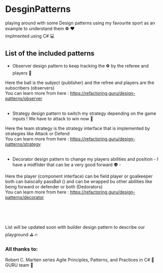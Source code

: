 # DesginPatterns
playing around with some Design patterns using my favourite sport as an example to understand them :soccer: :hearts:
<br>
 implmented using C# :computer:

## List of the included patterns 

- Observer design pattern to keep tracking the :soccer: by the referee and players :eyes:

Here the ball is the subject (publisher) and the refree and players are the subscribers (observers) <br>
You can learn more from here : https://refactoring.guru/design-patterns/observer <br> <br>

- Strategy design pattern to switch my strategy depending on the game inputs ! We have to attack to win now :mega:

Here the team strategy is the strategy interface that is implemented by strategies like Attack or Defend <br>
You can learn more from here : https://refactoring.guru/design-patterns/strategy <br> <br>

- Decorator design pattern to change my players abilities and position - I have a midfilder that can be a very good forward :alien: - 

Here the player (component interface) can be field player or goalkeeper both can baiscally passBall () and can be wrapped bu other abilities like being forward or defender or both (Dedorators) <br>
You can learn more from here : https://refactoring.guru/design-patterns/decorator

<br> <br> <br>

List will be updated soon with builder design pattern to describe our playground :golf: :fire:

### All thanks to: 
Robert C. Martien series  Agile Principles, Patterns, and Practices in C# :closed_book: <br>
GURU team :sparkling_heart: <br>

